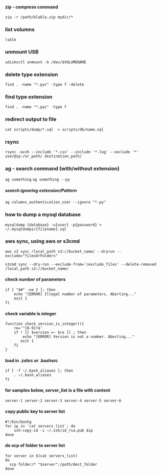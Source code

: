 #### zip - compress command
`zip -r /path/blabla.zip mydir/*`

### list volumns
`lsblk`

### unmount USB
`udisksctl unmount -b /dev/$VOLUMENAME`

### delete type extension
`find . -name "*.pyc" -type f -delete`

### find type extension
`find . -name "*.pyc" -type f`

### redirect output to file
`cat scripts/dump/*.sql  > scripts/db/name.sql`

### rsync
`rsync -avzh --include '*.csv' --include '*.log' --exclude '*' user@ip:/or_path/ destination_path/`

### ag - search command (with/without extension)
`ag something`
`ag something --py`

##### search ignoring extension/Pattern
`ag columns_authentication_user --ignore "*.py"`

### how to dump a mysql database
`mysqldump {database} -u{user} -p{password} > ~/.mysqldumps/{filename}.sql`

### aws sync, using aws or s3cmd

`aws s3 sync /local_path s3://bucket_name/ --dryrun --exclude="filesOrFolders"`

`s3cmd sync --dry-run --exclude-from='/exclude_files' --delete-removed /local_path s3://bucket_name/`


#### check number of parameters
```
if [ "$#" -ne 2 ]; then
    echo "[ERROR] Illegal number of parameters. Aborting..."
    exit 1
fi
```

#### check variable is integer
```
function check_version_is_integer(){
    re='^[0-9]+$'
    if ! [[ $version =~ $re ]] ; then
        echo "[ERROR] Version is not a number. Aborting..."
       exit 1
    fi
}
```

#### load in .zshrc or .bashsrc
```
if [ -f ~/.bash_aliases ]; then
    . ~/.bash_aliases
fi
```

#### for samples below, server_list is a file with content
`server-1 server-2 server-3 server-4 server-5 server-6`

#### copy public key to server list
```
#!/bin/bashg
for ip in `cat servers_list`; do
    ssh-copy-id -i ~/.ssh/id_rsa.pub $ip
done
```

#### do scp of folder to server list
```
for server in $(cat servers_list)
do
  scp folder/* "$server":/path/dest_folder
done
```